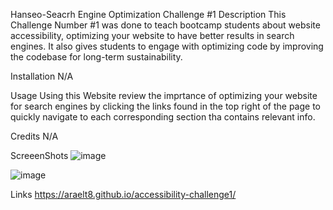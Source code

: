Hanseo-Seacrh Engine Optimization Challenge #1
Description
This Challenge Number #1 was done to teach bootcamp students about website accessibility, optimizing your website to have better results in search engines. It also gives students to engage with optimizing code by improving the codebase for long-term sustainability.

Installation
N/A

Usage
Using this Website review the imprtance of optimizing your website for search engines by clicking the links found in the top right of the page to quickly navigate to each corresponding section tha contains relevant info.

Credits
N/A

ScreeenShots
![image](https://user-images.githubusercontent.com/60860293/226476373-0ef97fd8-a5c6-4377-878d-2497f14904e3.png)

![image](https://user-images.githubusercontent.com/60860293/226476606-39c2e3dd-fdbc-46c9-bf52-6d93ead68ae2.png)

Links
https://araelt8.github.io/accessibility-challenge1/